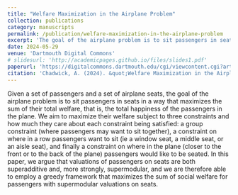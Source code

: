 ```yaml
---
title: "Welfare Maximization in the Airplane Problem"
collection: publications
category: manuscripts
permalink: /publication/welfare-maximization-in-the-airplane-problem
excerpt: 'The goal of the airplane problem is to sit passengers in seats in a way that maximizes the sum of their total welfare, that is, the total happiness of the passengers in the plane.'
date: 2024-05-29
venue: 'Dartmouth Digital Commons'
# slidesurl: 'http://academicpages.github.io/files/slides1.pdf'
paperurl: 'https://digitalcommons.dartmouth.edu/cgi/viewcontent.cgi?article=1039&context=cs_senior_theses'
citation: 'Chadwick, A. (2024). &quot;Welfare Maximization in the Airplane Problem.&quot; <i>Dartmouth Digital Commons</i>.'
---
```


Given a set of passengers and a set of airplane seats, the goal of the airplane problem is to sit passengers in seats in a way that maximizes the sum of their total welfare, that is, the total happiness of the passengers in the plane. We aim to maximize their welfare subject to three constraints and how much they care about each constraint being satisfied: a group constraint (where passengers may want to sit together), a constraint on where in a row passengers want to sit (ie a window seat, a middle seat, or an aisle seat), and finally a constraint on where in the plane (closer to the front or to the back of the plane) passengers would like to be seated. In this paper, we argue that valuations of passengers on seats are both superadditive and, more strongly, supermodular, and we are therefore able to employ a greedy framework that maximizes the sum of social welfare for passengers with supermodular valuations on seats.